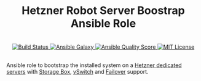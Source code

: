 <h1 align="center">Hetzner Robot Server Boostrap Ansible Role</h1>
<br />

<div align="center">
  <a href="https://travis-ci.org/mariancraciun1983/ansible-hetzner-bootstrap">
    <img src="https://travis-ci.org/mariancraciun1983/ansible-hetzner-bootstrap.svg?branch=master" alt="Build Status" />
  </a>
  <a href="https://galaxy.ansible.com/mariancraciun1983/ansible-hetzner-bootstrap">
    <img src="https://img.shields.io/ansible/role/51609" alt="Ansible Galaxy" />
  </a>
  <a href="https://galaxy.ansible.com/mariancraciun1983/ansible-hetzner-bootstrap">
    <img src="https://img.shields.io/ansible/quality/51609" alt="Ansible Quality Score" />
  </a>
  <a href="https://opensource.org/licenses/MIT">
    <img src="https://img.shields.io/badge/License-MIT-blue.svg" alt="MIT License" />
  </a>
</div>
<br />

Ansible role to bootstrap the installed system on a [Hetzner dedicated servers](https://www.hetzner.com/dedicated-rootserver) with [Storage Box](https://www.hetzner.com/storage/storage-box), [vSwitch](https://docs.hetzner.com/robot/dedicated-server/network/vswitch/) and [Failover](https://docs.hetzner.com/robot/dedicated-server/ip/failover/) support.

